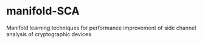 # manifold-SCA
Manifold learning techniques for performance improvement of side channel analysis of cryptographic devices
